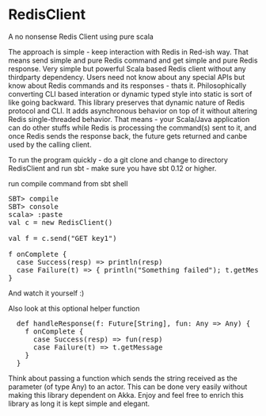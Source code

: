 RedisClient
===========

A no nonsense Redis Client using pure scala


The approach is simple - keep interaction with Redis in Red-ish way. That means send simple and pure Redis command
and get simple and pure Redis response. Very simple but powerful Scala based Redis client without any thirdparty 
dependency. Users need not know about any special APIs but know about Redis commands and its responses - thats it. 
Philosophically converting CLI based interation or dynamic typed style into static is sort of like going backward. 
This library preserves that dynamic nature of Redis protocol and CLI. It adds asynchronous behavior on top of it without altering Redis single-threaded behavior. That means - your Scala/Java application can do other stuffs while Redis is processing the command(s) sent to it, and once Redis sends the response back, the future gets returned and canbe used by the calling client.

To run the program quickly - do a git clone and change to directory RedisClient and run sbt - make sure you have sbt 0.12 or higher.

run compile command from sbt shell

<pre>
SBT> compile 
SBT> console
scala> :paste
val c = new RedisClient()

val f = c.send("GET key1")

f onComplete {
  case Success(resp) => println(resp)
  case Failure(t) => { println("Something failed"); t.getMessage()}
}
</pre>

And watch it yourself :) 

Also look at this optional helper function 

<pre>
  def handleResponse(f: Future[String], fun: Any => Any) {
    f onComplete {
      case Success(resp) => fun(resp)
      case Failure(t) => t.getMessage
    }
  }
</pre>

Think about passing a function which sends the string received as the parameter (of type Any) to an actor. This can be done very easily without making this library dependent on Akka. Enjoy and feel free to enrich this library as long it is kept simple and elegant.

